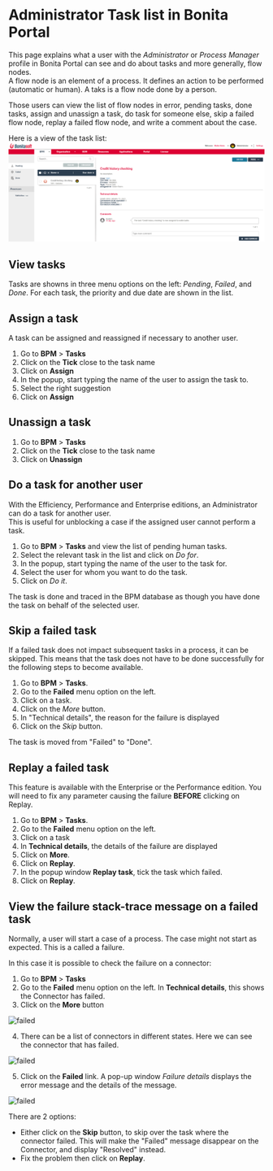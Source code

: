 # Administrator Task list in Bonita Portal

This page explains what a user with the _Administrator_ or _Process Manager_ profile in Bonita Portal can see and do about tasks and more generally, flow nodes.  
A flow node is an element of a process. It defines an action to be performed (automatic or human). A taks is a flow node done by a person. 

Those users can view the list of flow nodes in error, pending tasks, done tasks, assign and unassign a task, do task for someone else, skip a failed flow node, replay a failed flow node, and write a comment about the case.

Here is a view of the task list:
![Administrator Task list Portal](images/UI2021.1/admin-task-list-portal.png)<!--{.img-responsive}-->

## View tasks

Tasks are showns in three menu options on the left: _Pending_, _Failed_, and _Done_.
For each task, the priority and due date are shown in the list.

## Assign a task

A task can be assigned and reassigned if necessary to another user.

1. Go to **BPM** > **Tasks**
2. Click on the **Tick** close to the task name
3. Click on **Assign**
4. In the popup, start typing the name of the user to assign the task to.
5. Select the right suggestion
6. Click on **Assign**

## Unassign a task

1. Go to **BPM** > **Tasks**
2. Click on the **Tick** close to the task name
3. Click on **Unassign**

## Do a task for another user
With the Efficiency, Performance and Enterprise editions, an Administrator can do a task for another user.  
This is useful for unblocking a case if the assigned user cannot perform a task.

1. Go to **BPM** > **Tasks** and view the list of pending human tasks.
2. Select the relevant task in the list and click on _Do for_.
3. In the popup, start typing the name of the user to the task for.
4. Select the user for whom you want to do the task.
5. Click on _Do it_.

The task is done and traced in the BPM database as though you have done the task on behalf of the selected user.

## Skip a failed task
If a failed task does not impact subsequent tasks in a process, it can be skipped. This means that the task does not have to be done successfully for the following steps to become available.

1. Go to **BPM** > **Tasks**.
2. Go to the **Failed** menu option on the left.
3. Click on a task.
4. Click on the _More_ button.
5. In "Technical details", the reason for the failure is displayed
6. Click on the _Skip_ button.

The task is moved from "Failed" to "Done".

## Replay a failed task

This feature is available with the Enterprise or the Performance edition.
You will need to fix any parameter causing the failure **BEFORE** clicking on Replay.

1. Go to **BPM** > **Tasks**.
2. Go to the **Failed** menu option on the left.
3. Click on a task
4. In **Technical details**, the details of the failure are displayed
5. Click on **More**.
6. Click on **Replay**.
7. In the popup window **Replay task**, tick the task which failed.
8. Click on **Replay**.

## View the failure stack-trace message on a failed task

Normally, a user will start a case of a process. The case might not start as expected. This is a called a failure.

In this case it is possible to check the failure on a connector:

1. Go to **BPM** > **Tasks**
2. Go to the **Failed** menu option on the left. In **Technical details**, this shows the Connector has failed.
3. Click on the **More** button

![failed](images/images-6_0/connector_failed.png)

4. There can be a list of connectors in different states. Here we can see the connector that has failed.

![failed](images/images-6_0/connector_failed_details.png)

5. Click on the **Failed** link. A pop-up window _Failure details_ displays the error message and the details of the message.

![failed](images/images-6_0/connector_failed_stack.png)

There are 2 options:

- Either click on the **Skip** button, to skip over the task where the connector failed. This will make the "Failed" message disappear on the Connector, and display "Resolved" instead.
- Fix the problem then click on **Replay**.
